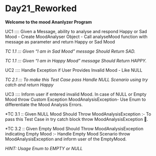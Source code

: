 # Day21_Reworked

****Welcome to the mood Ananlyzer Program****

UC1 :::: Given a Message, ability to analyse and respond Happy or Sad Mood - Create MoodAnalyser Object - Call analyseMood function with message as parameter and return Happy or Sad Mood

*TC 1.1 ::: Given “I am in Sad Mood” message Should Return SAD.*

*TC 1.1 ::: Given “I am in Happy Mood” message Should Return HAPPY.*

UC2 :::: Handle Exception if User Provides Invalid Mood - Like NULL

*TC 2.1 ::: To make this Test Case pass Handle NULL Scenario using try catch and return Happy*


UC3 :::: Inform user if entered invalid Mood. In case of NULL or Empty Mood throw Custom Exception MoodAnalysisException- Use Enum to differentiate the Mood Analysis Errors.

*TC 3.1 :: Given NULL Mood Should Throw MoodAnalysisException :- To pass this Test Case in try catch block throw MoodAnalysisException 🦖.

*TC 3.2 :: Given Empty Mood Should Throw MoodAnalysisException indicating Empty Mood :- Handle Empty Mood Scenario throw MoodAnalysisException and inform user of the EmptyMood.

*HINT: Usage Enum to EMPTY or NULL*

